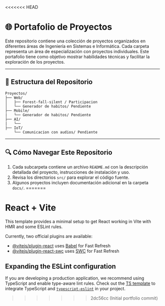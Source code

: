 <<<<<<< HEAD
# 🌐 Portafolio de Proyectos

Este repositorio contiene una colección de proyectos organizados en diferentes áreas de Ingeniería en Sistemas e Informática. Cada carpeta representa un área de especialización con proyectos individuales. Este portafolio tiene como objetivo mostrar habilidades técnicas y facilitar la exploración de los proyectos.

---

## 📁 Estructura del Repositorio

```plaintext
Proyectos/
├── Web/
│   ├── Forest-fall-silent / Participacion
│   └── Generador de habitos/ Pendiente
├── Mobile/
|   └── Generador de habitos/ Pendiente
├── AI/
|   └── 
├── IoT/
    └── Comunicacion con audios/ Pendiente
```
---

## 🔍 Cómo Navegar Este Repositorio

1. Cada subcarpeta contiene un archivo `README.md` con la descripción detallada del proyecto, instrucciones de instalación y uso.
2. Revisa los directorios `src/` para explorar el código fuente.
3. Algunos proyectos incluyen documentación adicional en la carpeta `docs/`.
=======
# React + Vite

This template provides a minimal setup to get React working in Vite with HMR and some ESLint rules.

Currently, two official plugins are available:

- [@vitejs/plugin-react](https://github.com/vitejs/vite-plugin-react/blob/main/packages/plugin-react/README.md) uses [Babel](https://babeljs.io/) for Fast Refresh
- [@vitejs/plugin-react-swc](https://github.com/vitejs/vite-plugin-react-swc) uses [SWC](https://swc.rs/) for Fast Refresh

## Expanding the ESLint configuration

If you are developing a production application, we recommend using TypeScript and enable type-aware lint rules. Check out the [TS template](https://github.com/vitejs/vite/tree/main/packages/create-vite/template-react-ts) to integrate TypeScript and [`typescript-eslint`](https://typescript-eslint.io) in your project.
>>>>>>> 2dc56cc (Initial portfolio commit)

